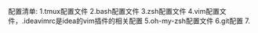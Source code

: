配置清单:
1.tmux配置文件
2.bash配置文件
3.zsh配置文件
4.vim配置文件，.ideavimrc是idea的vim插件的相关配置
5.oh-my-zsh配置文件
6.git配置
7.

